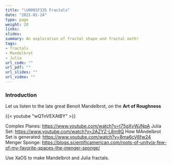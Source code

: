 ```yaml
---
title: "\U0001F335 Fractals"
date: "2021-01-24"
type: page
weight: 20
links:
slides: 
summary: An exploration of fractal shape and fractal math!
tags:
- fractals
- Mandelbrot
- Julia
url_code: ""
url_pdf: ""
url_slides: ""
url_video: ""
---
```


### Introduction

Let us listen to the late great Benoit Mandelbrot, on the **Art of Roughness**

{{< youtube "wQTnVEXAtBY" >}}





Complex Planes: https://www.youtube.com/watch?v=t75gXyWJNpA
Julia Set: https://www.youtube.com/watch?v=2AZYZ-L8m9Q
How MAndelbrot Set is generated: https://www.youtube.com/watch?v=8ma6cV6fw24
Menger Sponge: https://blogs.scientificamerican.com/roots-of-unity/a-few-of-my-favorite-spaces-the-menger-sponge/

Use XaOS to make Mandelbrot and Julia fractals.

